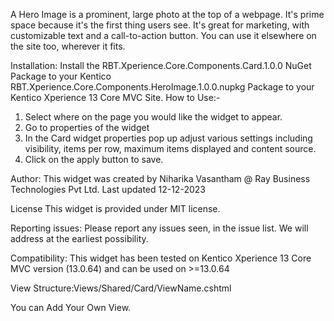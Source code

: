 A Hero Image is a prominent, large photo at the top of a webpage. It's prime space because it's the first thing users see. It's great for marketing, with customizable text and a call-to-action button. You can use it elsewhere on the site too, wherever it fits.

Installation: Install the  RBT.Xperience.Core.Components.Card.1.0.0 NuGet Package to your Kentico RBT.Xperience.Core.Components.HeroImage.1.0.0.nupkg Package to your Kentico Xperience 13 Core MVC Site.
How to Use:-
1.	Select where on the page you would like the widget to appear.
2.	Go to properties of the widget
3.	In the Card widget properties pop up adjust various settings including visibility, items per row, maximum items displayed and content source.
4.	Click on the apply button to save.


Author: This widget was created by Niharika Vasantham @ Ray Business Technologies Pvt Ltd. Last updated 12-12-2023

License This widget is provided under MIT license.

Reporting issues: Please report any issues seen, in the issue list. We will address at the earliest possibility.

Compatibility: This widget has been tested on Kentico Xperience 13 Core MVC version (13.0.64) and can be used on >=13.0.64

View Structure:Views/Shared/Card/ViewName.cshtml

 You can Add Your Own View.



